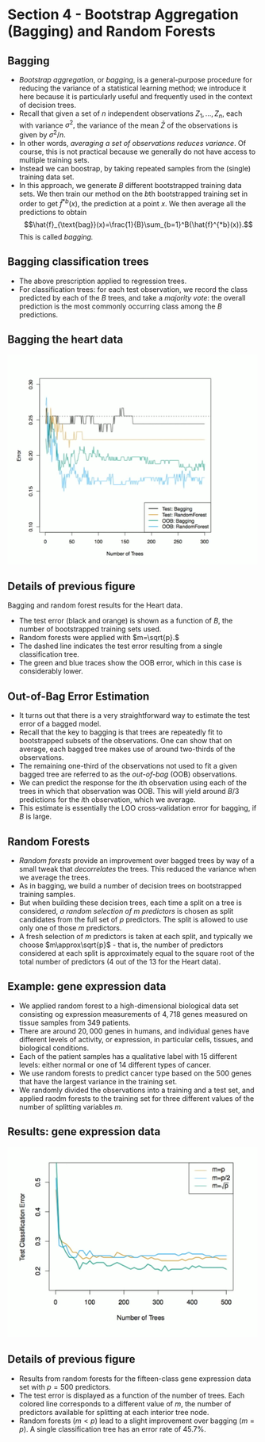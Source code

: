 # Section 4 - Bootstrap Aggregation (Bagging) and Random Forests
## Bagging
* _Bootstrap aggregation_, or _bagging_, is a general-purpose procedure for reducing the variance of a statistical learning method; we introduce it here because it is particularly useful and frequently used in the context of decision trees.
* Recall that given a set of $n$ independent observations $Z_1,\dots,Z_n,$ each with variance $\sigma^2,$ the variance of the mean $\bar{Z}$ of the observations is given by $\sigma^2/n.$
* In other words, _averaging a set of observations reduces variance_. Of course, this is not practical because we generally do not have access to multiple training sets.
* Instead we can boostrap, by taking repeated samples from the (single) training data set.
* In this approach, we generate $B$ different bootstrapped training data sets. We then train our method on the $b$th bootstrapped training set in order to get $\hat{f}^{*b}(x),$ the prediction at a point $x.$ We then average all the predictions to obtain
$$\hat{f}_{\text{bag}}(x)=\frac{1}{B}\sum_{b=1}^B{\hat{f}^{*b}(x)}.$$
This is called _bagging._
## Bagging classification trees
* The above prescription applied to regression trees.
* For classification trees: for each test observation, we record the class predicted by each of the $B$ trees, and take a _majority vote_: the overall prediction is the most commonly occurring class among the $B$ predictions.
## Bagging the heart data
![](images/bag.png)
## Details of previous figure
Bagging and random forest results for the Heart data.
* The test error (black and orange) is shown as a function of $B,$ the number of bootstrapped training sets used.
* Random forests were applied with $m=\sqrt{p}.$
* The dashed line indicates the test error resulting from a single classification tree.
* The green and blue traces show the OOB error, which in this case is considerably lower.
## Out-of-Bag Error Estimation
* It turns out that there is a very straightforward way to estimate the test error of a bagged model.
* Recall that the key to bagging is that trees are repeatedly fit to bootstrapped subsets of the observations. One can show that on average, each bagged tree makes use of around two-thirds of the observations.
* The remaining one-third of the observations not used to fit a given bagged tree are referred to as the _out-of-bag_ (OOB) observations.
* We can predict the response for the $i$th observation using each of the trees in which that observation was OOB. This will yield around $B/3$ predictions for the $i$th observation, which we average.
* This estimate is essentially the LOO cross-validation error for bagging, if $B$ is large.
## Random Forests
* _Random forests_ provide an improvement over bagged trees by way of a small tweak that _decorrelates_ the trees. This reduced the variance when we average the trees.
* As in bagging, we build a number of decision trees on bootstrapped training samples.
* But when building these decision trees, each time a split on a tree is considered, _a random selection of $m$ predictors_ is chosen as split candidates from the full set of $p$ predictors. The split is allowed to use only one of those $m$ predictors.
* A fresh selection of $m$ predictors is taken at each split, and typically we choose $m\approx\sqrt{p}$ - that is, the number of predictors considered at each split is approximately equal to the square root of the total number of predictors ($4$ out of the $13$ for the Heart data).
## Example: gene expression data
* We applied random forest to a high-dimensional biological data set consisting og expression measurements of $4,718$ genes measured on tissue samples from $349$ patients.
* There are around $20,000$ genes in humans, and individual genes have different levels of activity, or expression, in particular cells, tissues, and biological conditions.
* Each of the patient samples has a qualitative label with $15$ different levels: either normal or one of $14$ different types of cancer.
* We use random forests to predict cancer type based on the $500$ genes that have the largest variance in the training set.
* We randomly divided the observations into a training and a test set, and applied raodm forests to the training set for three different values of the number of splitting variables $m.$
## Results: gene expression data
![](images/gene.png)
## Details of previous figure
* Results from random forests for the fifteen-class gene expression data set with $p=500$ predictors.
* The test error is displayed as a function of the number of trees. Each colored line corresponds to a different value of $m,$ the number of predictors available for splitting at each interior tree node.
* Random forests $(m<p)$ lead to a slight improvement over bagging $(m=p).$ A single classification tree has an error rate of $45.7\%.$

